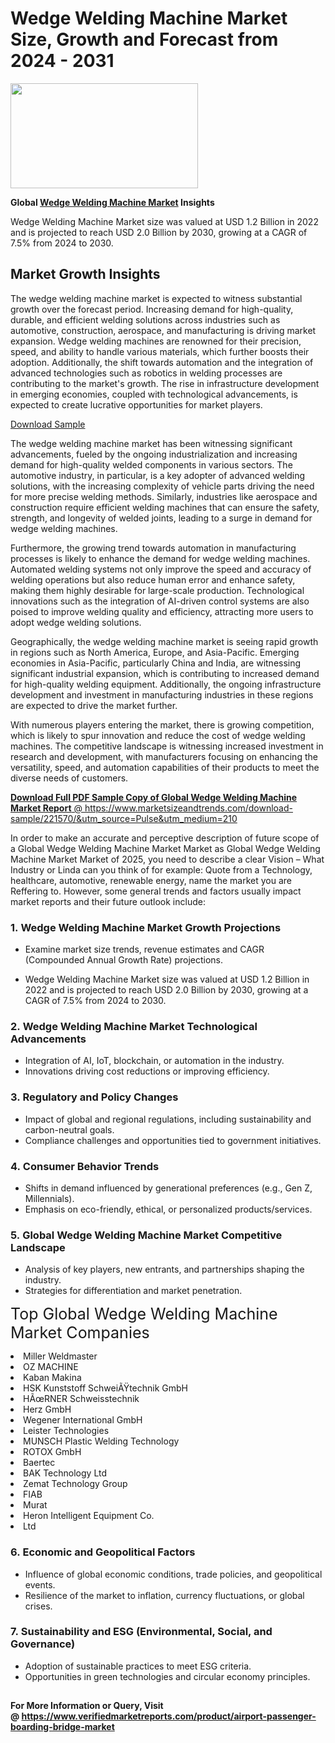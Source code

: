 <H1>Wedge Welding Machine Market Size, Growth and Forecast from 2024 - 2031</H1><img class="aligncenter size-medium wp-image-584254" src="https://thirdeyenews.in/wp-content/uploads/2024/09/Global-Market-Research-300x168.jpeg" alt="" width="300" height="168" /><p><strong>Global&nbsp;<a href="https://www.marketsizeandtrends.com/download-sample/221570/&amp;utm_source=Pulse&amp;utm_medium=210">Wedge Welding Machine Market</a> Insights</strong></p><p>Wedge Welding Machine Market size was valued at USD 1.2 Billion in 2022 and is projected to reach USD 2.0 Billion by 2030, growing at a CAGR of 7.5% from 2024 to 2030.</p><p><h2>Market Growth Insights</h2> <p>The wedge welding machine market is expected to witness substantial growth over the forecast period. Increasing demand for high-quality, durable, and efficient welding solutions across industries such as automotive, construction, aerospace, and manufacturing is driving market expansion. Wedge welding machines are renowned for their precision, speed, and ability to handle various materials, which further boosts their adoption. Additionally, the shift towards automation and the integration of advanced technologies such as robotics in welding processes are contributing to the market's growth. The rise in infrastructure development in emerging economies, coupled with technological advancements, is expected to create lucrative opportunities for market players.</p> <p><a href="#">Download Sample</a></p> <p>The wedge welding machine market has been witnessing significant advancements, fueled by the ongoing industrialization and increasing demand for high-quality welded components in various sectors. The automotive industry, in particular, is a key adopter of advanced welding solutions, with the increasing complexity of vehicle parts driving the need for more precise welding methods. Similarly, industries like aerospace and construction require efficient welding machines that can ensure the safety, strength, and longevity of welded joints, leading to a surge in demand for wedge welding machines.</p> <p>Furthermore, the growing trend towards automation in manufacturing processes is likely to enhance the demand for wedge welding machines. Automated welding systems not only improve the speed and accuracy of welding operations but also reduce human error and enhance safety, making them highly desirable for large-scale production. Technological innovations such as the integration of AI-driven control systems are also poised to improve welding quality and efficiency, attracting more users to adopt wedge welding solutions.</p> <p>Geographically, the wedge welding machine market is seeing rapid growth in regions such as North America, Europe, and Asia-Pacific. Emerging economies in Asia-Pacific, particularly China and India, are witnessing significant industrial expansion, which is contributing to increased demand for high-quality welding equipment. Additionally, the ongoing infrastructure development and investment in manufacturing industries in these regions are expected to drive the market further.</p> <p>With numerous players entering the market, there is growing competition, which is likely to spur innovation and reduce the cost of wedge welding machines. The competitive landscape is witnessing increased investment in research and development, with manufacturers focusing on enhancing the versatility, speed, and automation capabilities of their products to meet the diverse needs of customers.</p> <p><a href="#"></p><p><span class=""><strong>Download Full PDF Sample Copy of Global Wedge Welding Machine Market Report</strong> @ <a href="https://www.marketsizeandtrends.com/download-sample/221570/&amp;utm_source=Pulse&amp;utm_medium=210" target="_blank">https://www.marketsizeandtrends.com/download-sample/221570/&amp;utm_source=Pulse&amp;utm_medium=210</a></span></p><p>In order to make an accurate and perceptive description of future scope of a Global&nbsp;Wedge Welding Machine Market Market as Global&nbsp;Wedge Welding Machine Market Market of 2025, you need to describe a clear Vision &ndash; What Industry or Linda can you think of for example: Quote from a Technology, healthcare, automotive, renewable energy, name the market you are Reffering to. However, some general trends and factors usually impact market reports and their future outlook include:</p><h3>1.&nbsp;<strong>Wedge Welding Machine Market Growth Projections</strong></h3><ul><li>Examine market size trends, revenue estimates and CAGR (Compounded Annual Growth Rate) projections.</li><li><p>Wedge Welding Machine Market size was valued at USD 1.2 Billion in 2022 and is projected to reach USD 2.0 Billion by 2030, growing at a CAGR of 7.5% from 2024 to 2030.</p></li></ul><h3>2.&nbsp;<strong>Wedge Welding Machine Market Technological Advancements</strong></h3><ul><li>Integration of AI, IoT, blockchain, or automation in the industry.</li><li>Innovations driving cost reductions or improving efficiency.</li></ul><h3>3.&nbsp;<strong>Regulatory and Policy Changes</strong></h3><ul><li>Impact of global and regional regulations, including sustainability and carbon-neutral goals.</li><li>Compliance challenges and opportunities tied to government initiatives.</li></ul><h3>4.&nbsp;<strong>Consumer Behavior Trends</strong></h3><ul><li>Shifts in demand influenced by generational preferences (e.g., Gen Z, Millennials).</li><li>Emphasis on eco-friendly, ethical, or personalized products/services.</li></ul><h3>5.&nbsp;<strong>Global Wedge Welding Machine Market Competitive Landscape</strong></h3><ul><li>Analysis of key players, new entrants, and partnerships shaping the industry.</li><li>Strategies for differentiation and market penetration.</li></ul><p data-pm-slice="1 1 []"><span style="color: inherit; font-family: inherit; font-size: 25px;">Top Global Wedge Welding Machine Market Companies</span></p><div class="" data-test-id=""><p><li>Miller Weldmaster</li><li> OZ MACHINE</li><li> Kaban Makina</li><li> HSK Kunststoff SchweiÃŸtechnik GmbH</li><li> HÃœRNER Schweisstechnik</li><li> Herz GmbH</li><li> Wegener International GmbH</li><li> Leister Technologies</li><li> MUNSCH Plastic Welding Technology</li><li> ROTOX GmbH</li><li> Baertec</li><li> BAK Technology Ltd</li><li> Zemat Technology Group</li><li> FIAB</li><li> Murat</li><li> Heron Intelligent Equipment Co.</li><li> Ltd</li></p></div><h3>6.&nbsp;<strong>Economic and Geopolitical Factors</strong></h3><ul><li>Influence of global economic conditions, trade policies, and geopolitical events.</li><li>Resilience of the market to inflation, currency fluctuations, or global crises.</li></ul><h3>7.&nbsp;<strong>Sustainability and ESG (Environmental, Social, and Governance)</strong></h3><ul><li>Adoption of sustainable practices to meet ESG criteria.</li><li>Opportunities in green technologies and circular economy principles.</li></ul><h2><strong style="font-size: 14px;">For More Information or Query, Visit @&nbsp;</strong><a style="background-color: #ffffff; font-size: 14px;" href="https://www.marketsizeandtrends.com/report/wedge-welding-machine-market/" target="_blank">https://www.verifiedmarketreports.com/product/airport-passenger-boarding-bridge-market</a></h2>
